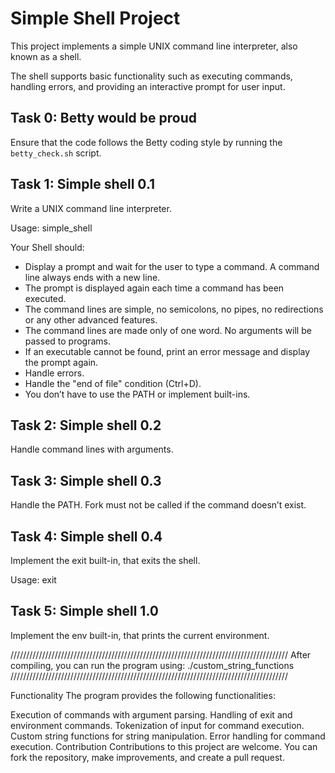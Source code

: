 # Simple Shell Project

This project implements a simple UNIX command line interpreter, also known as a shell.

The shell supports basic functionality such as executing commands, handling errors, and providing an interactive prompt for user input.

## Task 0: Betty would be proud

Ensure that the code follows the Betty coding style by running the `betty_check.sh` script.

## Task 1: Simple shell 0.1

Write a UNIX command line interpreter.

Usage: simple_shell

Your Shell should:
- Display a prompt and wait for the user to type a command. A command line always ends with a new line.
- The prompt is displayed again each time a command has been executed.
- The command lines are simple, no semicolons, no pipes, no redirections or any other advanced features.
- The command lines are made only of one word. No arguments will be passed to programs.
- If an executable cannot be found, print an error message and display the prompt again.
- Handle errors.
- Handle the "end of file" condition (Ctrl+D).
- You don’t have to use the PATH or implement built-ins.

## Task 2: Simple shell 0.2

Handle command lines with arguments.

## Task 3: Simple shell 0.3

Handle the PATH. Fork must not be called if the command doesn’t exist.

## Task 4: Simple shell 0.4

Implement the exit built-in, that exits the shell.

Usage: exit

## Task 5: Simple shell 1.0

Implement the env built-in, that prints the current environment.

////////////////////////////////////////////////////////////////////////////////////////
After compiling, you can run the program using:
./custom_string_functions
////////////////////////////////////////////////////////////////////////////////////////

Functionality
The program provides the following functionalities:

Execution of commands with argument parsing.
Handling of exit and environment commands.
Tokenization of input for command execution.
Custom string functions for string manipulation.
Error handling for command execution.
Contribution
Contributions to this project are welcome. You can fork the repository,
make improvements, and create a pull request.
